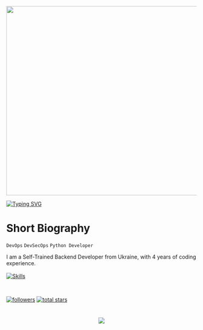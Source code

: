 <p align="center"><img src="https://user-images.githubusercontent.com/74038190/225813708-98b745f2-7d22-48cf-9150-083f1b00d6c9.gif" width="1400" height="500"></p>

<a href="https://git.io/typing-svg"><img src="https://readme-typing-svg.demolab.com?font=Fira+Code&size=50&pause=500&color=F78A13&center=true&random=false&width=1000&height=100&lines=LazyDev" alt="Typing SVG" /></a>

# Short Biography

`DevOps` `DevSecOps` `Python Developer`    

I am a Self-Trained Backend Developer from Ukraine, with 4 years of coding experience.  
<br>
[![Skills](https://skillicons.dev/icons?i=python,vscode,git,windows,arch,docker)](https://skillicons.dev)

<br />
<p align="left"> 
   <a href="https://github.com/devbutlazy?tab=followers">
      <img alt="followers" title="Follow me on Github" src="https://custom-icon-badges.demolab.com/github/followers/devbutlazy?color=236ad3&labelColor=1155ba&style=for-the-badge&logo=person-add&label=Follow&logoColor=white"/></a>
   <a href="https://github.com/devbutlazy?tab=repositories&sort=stargazers">
      <img alt="total stars" title="Total stars on GitHub" src="https://custom-icon-badges.demolab.com/github/stars/devbutlazy?color=55960c&style=for-the-badge&labelColor=488207&logo=star"/></a>
</p>
   
#

<p align="center">
   <img src="http://github-profile-summary-cards.vercel.app/api/cards/profile-details?username=devbutlazy&theme=tokyonight">
</p>
<!-- ![GitHub Streak](https://streak-stats.demolab.com?user=ForrestKnight&theme=dracula&border_radius=4.5) -->
